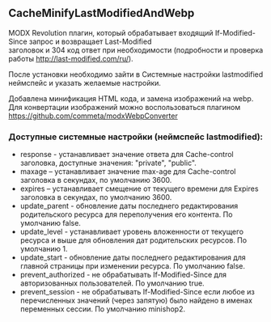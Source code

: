 ## CacheMinifyLastModifiedAndWebp

MODX Revolution плагин, который обрабатывает входящий If-Modified-Since запрос и возвращает Last-Modified  
заголовок и 304 код ответ при необходимости (подробности и проверка работы http://last-modified.com/ru/).

После установки необходимо зайти в Системные настройки lastmodified неймспейс и указать желаемые настройки. 

Добавлена минификация HTML кода, и замена изображений на webp. Для конвертации изображений можно воспользоваться плагином https://github.com/commeta/modxWebpConverter

### Доступные системные настройки (неймспейс lastmodified):

* response - устанавливает значение ответа для Cache-control заголовка, доступные значения: "private", "public".
* maxage – устанавливает значение max-age для Cache-control заголовка в секундах, по умолчанию 3600.
* expires – устанавливает смещение от текущего времени для Expires заголовка в секундах, по умолчанию 3600.
* update_parent - обновление даты последнего редактирования родительского ресурса для переполучения его контента. По умолчанию false.
* update_level - устанавливает уровень вложенности от текущего ресурса и выше для обновления дат родительских ресурсов. По умолчанию 1.
* update_start - обновление даты последнего редактирования для главной страницы при изменении ресурса. По умолчанию false.
* prevent_authorized - не обрабатывать If-Modified-Since для авторизованных пользователей. По умолчанию true.
* prevent_session - не обрабатывать If-Modified-Since если любое из перечисленных значений (через запятую) было найдено в именах переменных сессии. По умолчанию minishop2.

